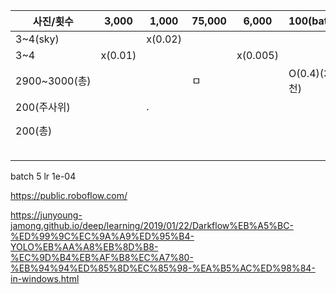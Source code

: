 | 사진/횟수     | 3,000   | 1,000   | 75,000 | 6,000    | 100(batch5)    | 10,000 | 100           |      |      |
| ------------- | ------- | ------- | ------ | -------- | -------------- | ------ | ------------- | ---- | ---- |
| 3~4(sky)      |         | x(0.02) |        |          |                |        |               |      |      |
| 3~4           | x(0.01) |         |        | x(0.005) |                |        |               |      |      |
| 2900~3000(총) |         |         | ㅁ     |          | O(0.4)(3만5천) |        |               |      |      |
| 200(주사위)   |         | .       |        |          |                | x      |               |      |      |
| 200(총)       |         |         |        |          |                |        | O(0.5)(20000) |      |      |
|               |         |         |        |          |                |        |               |      |      |
|               |         |         |        |          |                |        |               |      |      |
|               |         |         |        |          |                |        |               |      |      |
|               |         |         |        |          |                |        |               |      |      |

batch 5 lr 1e-04

https://public.roboflow.com/

https://junyoung-jamong.github.io/deep/learning/2019/01/22/Darkflow%EB%A5%BC-%ED%99%9C%EC%9A%A9%ED%95%B4-YOLO%EB%AA%A8%EB%8D%B8-%EC%9D%B4%EB%AF%B8%EC%A7%80-%EB%94%94%ED%85%8D%EC%85%98-%EA%B5%AC%ED%98%84-in-windows.html